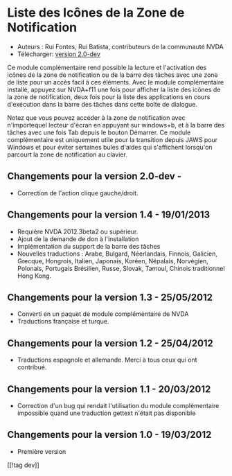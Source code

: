 # Liste des Icônes de la Zone de Notification #

* Auteurs : Rui Fontes, Rui Batista, contributeurs de la communauté NVDA
* Télécharger: [version 2.0-dev][1]

Ce module complémentaire rend possible la lecture et l'activation des icônes
de la zone de notification ou de la barre des tâches avec une zone de liste
pour un accès facil à ces éléments. Avec le module complémentaire installé,
appuyez sur NVDA+f11 une fois pour afficher la liste des icônes de la zone
de notification, deux fois pour la liste des applications en cours
d'exécution dans la barre des tâches dans cette boîte de dialogue.

Notez que vous pouvez accéder à la zone de notification avec n'importequel
lecteur d'écran en appuyant sur windows+b, et à la barre des tâches avec une
fois Tab depuis le bouton Démarrer. Ce module complémentaire est uniquement
utile pour la transition depuis JAWS pour Windows et pour éviter sertaines
bules d'aides qui s'affichent lorsqu'on parcourt la zone de notification au
clavier.


## Changements pour la version 2.0-dev - ##

* Correction de l'action clique gauche/droit.

## Changements pour la version 1.4 - 19/01/2013 ##

* Requière NVDA 2012.3beta2 ou supérieur.
* Ajout de la demande de don à l'installation
* Implémentation du support de la barre des tâches
* Nouvelles traductions : Arabe, Bulgard, Néerlandais, Finnois, Galicien,
  Grecque, Hongrois, Italien, Japonais, Koréen, Népalais, Norvégien,
  Polonais, Portugais Brésilien, Russe, Slovak, Tamoul, Chinois traditionnel
  Hong Kong.

## Changements pour la version 1.3 - 25/05/2012 ##

* Converti en un paquet de module complémentaire de NVDA
* Traductions française et turque.

## Changements pour la version  1.2 - 25/04/2012 ##

* Traductions espagnole et allemande. Merci à tous ceux qui ont contribué.

## Changements pour la version 1.1 - 20/03/2012 ##

* Correction d'un bug qui rendait l'utilisation du module complémentaire
  impossible quand une traduction gettext n'était pas disponible

## Changements pour la version 1.0 - 19/03/2012 ##

* Première version

[[!tag dev]]

[1]: http://addons.nvda-project.org/files/get.php?file=st
